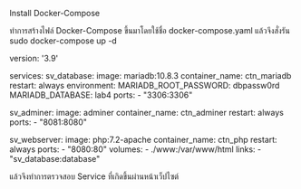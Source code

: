 Install Docker-Compose

ทำการสร้างไฟล์ Docker-Compose ขึ้นมาโดยใช้ชื่อ docker-compose.yaml แล้วจึงสั่งรัน
sudo docker-compose up -d

version: '3.9'

services:
  sv_database:
    image: mariadb:10.8.3
    container_name: ctn_mariadb
    restart: always
    environment:
      MARIADB_ROOT_PASSWORD: dbpassw0rd
      MARIADB_DATABASE: lab4
    ports:
      - "3306:3306"

  sv_adminer:
    image: adminer
    container_name: ctn_adminer
    restart: always
    ports:
      - "8081:8080"
    
  sv_webserver:
    image: php:7.2-apache
    container_name: ctn_php
    restart: always
    ports:
      - "8080:80"
    volumes:
      - ./www:/var/www/html
    links:
      - "sv_database:database"


แล้วจึงทำการตรวจสอบ Service ที่เกิดขึ้นผ่านหน้าเว็ปไซต์ 